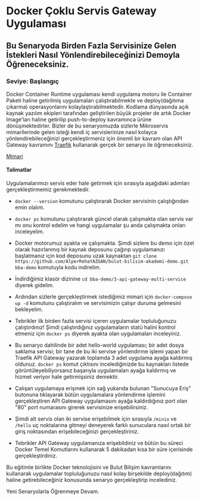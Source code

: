# Docker Çoklu Servis Gateway Uygulaması

## Bu Senaryoda Birden Fazla Servisinize Gelen İstekleri Nasıl Yönlendirebileceğinizi Demoyla Öğreneceksiniz.  

###  Seviye: Başlangıç

Docker Container Runtime uygulaması kendi uygulama motoru ile Container Paketi haline getirilmiş uygulamaları çalıştırabilmekte ve deploy(dağıtıma çıkarma) operasyonlarını kolaylaştırabilmektedir. Kodlama dünyasında açık kaynak yazılım ekipleri tarafından geliştirilen büyük projeler de artık Docker Image'ları haline getirilip push-to-deploy kavramınca ürüne dönüşmektedirler. Bizler de bu senaryomuzda sizlerle Mikroservis mimarilerinde gelen isteği kendi iç servislerinize nasıl kolayca yönlendirebileceğinizi gerçekleştirmeniz için önemli bir kavram olan API Gateway kavramını [Traefik](https://traefik.io/) kullanarak gerçek bir senaryo ile öğreneceksiniz.  

[Mimari](https://cdn.bulutbilisimciler.com/public/images/pg/bba-scenario-gateway.png)


#### Talimatlar  

Uygulamalarımızı servis eder hale getirmek için sırasıyla aşağıdaki adımları gerçekleştirmemiz gerekmektedir.    

- ``docker --version`` komutunu çalıştırarak Docker servisinin çalıştığından emin olalım.  

- ``docker ps`` komutunu çalıştırarak güncel olarak çalışmakta olan servis var mı onu kontrol edelim ve hangi uygulamalar şu anda çalışmakta onları inceleyelim.  

- Docker motorumuz ayakta ve çalışmakta. Şimdi sizlere bu demo için özel olarak hazırlanmış bir kaynak deposunu çağırıp uygulamanızı başlatmanız için kod deposunu uzak kaynaktan ```git clone https://github.com/AlperRehaYAZGAN/bulut-bilisim-akademi-demo.git bba-demo``` komutuyla kodu indirelim.  

- İndirdiğimiz klasör dizinine ``cd bba-demo/3-api-gateway-multi-service`` diyerek gidelim.  

- Ardından sizlerle gerçekleştirmek istediğimiz mimari için ``docker-compose up -d`` komutunu çalıştıralım ve servisimizin çalışır duruma gelmesini bekleyelim.  

- Tebrikler ilk birden fazla servisi içeren uygulamalar topluluğunuzu çalıştırdınız! Şimdi çalıştırdığınız uygulamaların statü halini kontrol etmeniz için ``docker ps`` diyerek ayakta olan uygulamaları inceleyiniz.  

- Bu senaryo dahilinde bir adet hello-world uygulaması; bir adet dosya saklama servisi; bir tane de bu iki servise yönlendirme işlemi yapan bir Traefik API Gateway yazarak toplamda 3 adet uygulama ayağa kaldırmış oldunuz. ``docker ps`` komut çıktısını incelediğinizde bu kaynakları listede görüntüleyebiliyorsanız başarıyla uygulamaları ayağa kaldırmış ve hizmet veriyor hale getirmişsiniz demektir.  

- Çalışan uygulamaya erişmek için sağ yukarıda bulunan "Sunucuya Eriş" butonuna tıklayarak bütün uygulamalara yönlendirme işlemini gerçekleştiren API Gateway uygulamasını ayağa kaldırdığınız port olan "80" port numarasını girerek servisinize erişebilirsiniz.  

- Şimdi alt servis olan iki servise erişebilmek için sırasıyla ``/minio`` ve ``/hello`` uç noktalarına gitmeyi deneyerek farklı sunuculara nasıl ortak bir giriş noktasından erişebileceğinizi gerçekleştiriniz.  

- Tebrikler API Gateway uygulamanıza erişebildiniz ve bütün bu süreci Docker Temel Komutlarını kullanarak 5 dakikadan kısa bir süre içerisinde gerçekleştirdiniz.

Bu eğitimle birlikte Docker teknolojisini ve Bulut Bilişim kavramlarını kullanarak uygulamalar topluluğunuzu nasıl kolay birşekilde deploy(dağıtım) haline getirebileceğiniz konusunda senaryo gerçekleştirip incelediniz.  

Yeni Senaryolarla Öğrenmeye Devam.  


